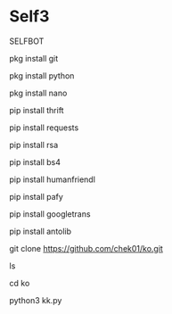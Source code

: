# Self3
SELFBOT 

pkg install git

pkg install python

pkg install nano

pip install thrift

pip install requests

pip install rsa

pip install bs4

pip install humanfriendl

pip install pafy

pip install googletrans

pip install antolib

git clone https://github.com/chek01/ko.git

ls

cd ko

python3 kk.py



